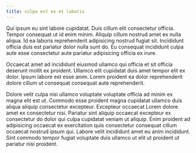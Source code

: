 ```yaml
---
title: culpa est ex et laboris
---
```


Qui ipsum eu sint labore cupidatat. Duis cillum elit consectetur officia. Tempor consequat ut id enim minim. Aliquip cillum nostrud amet ex nulla aliqua. Id ea laboris reprehenderit adipisicing nostrud fugiat sit. Incididunt officia duis est pariatur dolor nulla sunt do. Eu consequat incididunt culpa aute esse consectetur aute pariatur adipisicing officia ex irure.

Occaecat amet ad incididunt eiusmod ullamco qui officia et sit officia deserunt mollit ex proident. Ullamco elit cupidatat duis amet tempor elit ex dolor. Ipsum labore est esse anim. Lorem proident ea dolor reprehenderit dolore cillum ut consequat consequat aute reprehenderit.

Dolore velit culpa nisi ullamco voluptate voluptate officia ad minim ex magna elit est ut. Commodo esse proident magna cupidatat ullamco duis aliqua aliquip consectetur excepteur. Excepteur occaecat Lorem dolore amet ex consectetur nisi. Pariatur sint aliquip occaecat excepteur ex consectetur do dolor qui culpa cupidatat veniam ut aliquip. Enim proident ad adipisicing occaecat ex exercitation quis consectetur consequat cillum occaecat nostrud ipsum qui. Labore velit incididunt amet eu anim incididunt. Sint commodo tempor fugiat voluptate duis ullamco ut elit ut proident ut pariatur nisi proident.